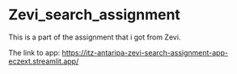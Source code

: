 # Zevi_search_assignment

This is a part of the assignment that i got from Zevi.

The link to app: https://itz-antaripa-zevi-search-assignment-app-eczext.streamlit.app/
